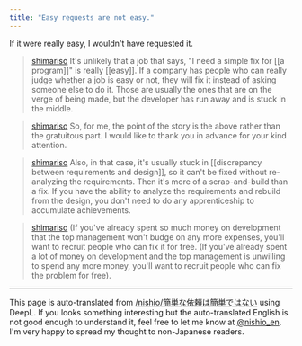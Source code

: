 ```yaml
---
title: "Easy requests are not easy."
---
```


If it were really easy, I wouldn't have requested it.

> [shimariso](https://twitter.com/shimariso/status/1777219285435424768) It's unlikely that a job that says, "I need a simple fix for [[a program]]" is really [[easy]]. If a company has people who can really judge whether a job is easy or not, they will fix it instead of asking someone else to do it. Those are usually the ones that are on the verge of being made, but the developer has run away and is stuck in the middle.

> [shimariso](https://twitter.com/shimariso/status/1777220599783543047) So, for me, the point of the story is the above rather than the gratuitous part. I would like to thank you in advance for your kind attention.

> [shimariso](https://twitter.com/shimariso/status/1777229822747611509) Also, in that case, it's usually stuck in [[discrepancy between requirements and design]], so it can't be fixed without re-analyzing the requirements. Then it's more of a scrap-and-build than a fix. If you have the ability to analyze the requirements and rebuild from the design, you don't need to do any apprenticeship to accumulate achievements.

> [shimariso](https://twitter.com/shimariso/status/1777232020101546356) (If you've already spent so much money on development that the top management won't budge on any more expenses, you'll want to recruit people who can fix it for free. (If you've already spent a lot of money on development and the top management is unwilling to spend any more money, you'll want to recruit people who can fix the problem for free).


---
This page is auto-translated from [/nishio/簡単な依頼は簡単ではない](https://scrapbox.io/nishio/簡単な依頼は簡単ではない) using DeepL. If you looks something interesting but the auto-translated English is not good enough to understand it, feel free to let me know at [@nishio_en](https://twitter.com/nishio_en). I'm very happy to spread my thought to non-Japanese readers.